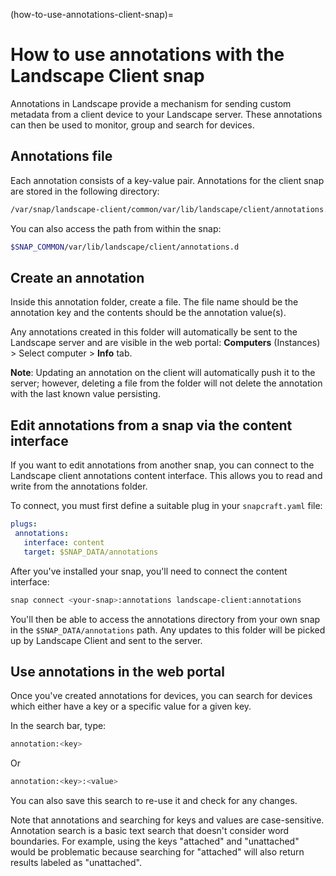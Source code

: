(how-to-use-annotations-client-snap)=
# How to use annotations with the Landscape Client snap

Annotations in Landscape provide a mechanism for sending custom metadata from a client device to your Landscape server. These annotations can then be used to monitor, group and search for devices.

## Annotations file

Each annotation consists of a key-value pair. Annotations for the client snap are stored in the following directory:

```bash
/var/snap/landscape-client/common/var/lib/landscape/client/annotations.d`
```

You can also access the path from within the snap:

```bash
$SNAP_COMMON/var/lib/landscape/client/annotations.d
```
## Create an annotation

Inside this annotation folder, create a file. The file name should be the annotation key and the contents should be the annotation value(s). 

Any annotations created in this folder will automatically be sent to the Landscape server and are visible in the web portal: **Computers** (Instances) > Select computer > **Info** tab.

**Note**: Updating an annotation on the client will automatically push it to the server; however, deleting a file from the folder will not delete the annotation with the last known value persisting. 

## Edit annotations from a snap via the content interface

If you want to edit annotations from another snap, you can connect to the Landscape client annotations content interface. This allows you to read and write from the annotations folder.

To connect, you must first define a suitable plug in your `snapcraft.yaml` file:

```yaml
plugs:
 annotations:
   interface: content
   target: $SNAP_DATA/annotations
```

After you've installed your snap, you'll need to connect the content interface:

```bash
snap connect <your-snap>:annotations landscape-client:annotations
```

You'll then be able to access the annotations directory from your own snap in the `$SNAP_DATA/annotations` path. Any updates to this folder will be picked up by Landscape Client and sent to the server.

## Use annotations in the web portal

Once you've created annotations for devices, you can search for devices which either have a key or a specific value for a given key.

In the search bar, type:

```bash
annotation:<key>
```

Or

```bash
annotation:<key>:<value>
```

You can also save this search to re-use it and check for any changes. 

Note that annotations and searching for keys and values are case-sensitive. Annotation search is a basic text search that doesn't consider word boundaries. For example, using the keys "attached" and "unattached" would be problematic because searching for "attached" will also return results labeled as "unattached".

